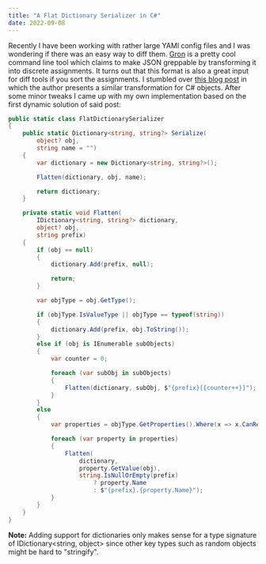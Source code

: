 ```yaml
---
title: "A Flat Dictionary Serializer in C#"
date: 2022-09-08
---
```


Recently I have been working with rather large YAMl config files and I was
wondering if there was an easy way to diff them. [Gron][gron] is a pretty cool
command line tool which claims to make JSON greppable by transforming it into
discrete assignments. It turns out that this format is also a great input for
diff tools if you sort the assignments. I stumbled over [this blog post][josef]
in which the author presents a similar transformation for C# objects. After some
minor tweaks I came up with my own implementation based on the first dynamic
solution of said post:

``` c#
public static class FlatDictionarySerializer
{
    public static Dictionary<string, string?> Serialize(
        object? obj,
        string name = "")
    {
        var dictionary = new Dictionary<string, string?>();

        Flatten(dictionary, obj, name);

        return dictionary;
    }

    private static void Flatten(
        IDictionary<string, string?> dictionary,
        object? obj,
        string prefix)
    {
        if (obj == null)
        {
            dictionary.Add(prefix, null);

            return;
        }

        var objType = obj.GetType();

        if (objType.IsValueType || objType == typeof(string))
        {
            dictionary.Add(prefix, obj.ToString());
        }
        else if (obj is IEnumerable subObjects)
        {
            var counter = 0;

            foreach (var subObj in subObjects)
            {
                Flatten(dictionary, subObj, $"{prefix}[{counter++}]");
            }
        }
        else
        {
            var properties = objType.GetProperties().Where(x => x.CanRead);

            foreach (var property in properties)
            {
                Flatten(
                    dictionary,
                    property.GetValue(obj),
                    string.IsNullOrEmpty(prefix)
                        ? property.Name
                        : $"{prefix}.{property.Name}");
            }
        }
    }
}
```

**Note:** Adding support for dictionaries only makes sense for a type signature
of IDictionary<string, object> since other key types such as random objects
might be hard to "stringify".

[gron]: https://github.com/TomNomNom/gron
[josef]: https://josef.codes/transform-csharp-objects-to-a-flat-string-dictionary/

